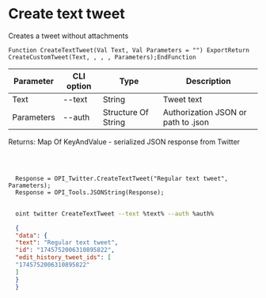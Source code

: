 ﻿---
sidebar_position: 1
---

# Create text tweet
 Creates a tweet without attachments



`Function CreateTextTweet(Val Text, Val Parameters = "") ExportReturn CreateCustomTweet(Text, , , , Parameters);EndFunction`

  | Parameter | CLI option | Type | Description |
  |-|-|-|-|
  | Text | --text | String | Tweet text |
  | Parameters | --auth | Structure Of String | Authorization JSON or path to .json |

  
  Returns:  Map Of KeyAndValue - serialized JSON response from Twitter

<br/>




```bsl title="Code example"
  
  Response = OPI_Twitter.CreateTextTweet("Regular text tweet", Parameters);
  Response = OPI_Tools.JSONString(Response);
```



```sh title="CLI command example"
    
  oint twitter CreateTextTweet --text %text% --auth %auth%

```

```json title="Result"
  {
  "data": {
  "text": "Regular text tweet",
  "id": "1745752006310895822",
  "edit_history_tweet_ids": [
  "1745752006310895822"
  ]
  }
  }

```
